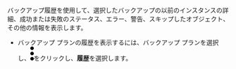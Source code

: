 バックアップ履歴を使用して、選択したバックアップの以前のインスタンスの詳細、成功または失敗のステータス、エラー、警告、スキップしたオブジェクト、その他の情報を表示します。

-   バックアップ プランの履歴を表示するには、バックアップ プランを選択し、![""](Images/zsz1597101912145.svg)をクリックし、**履歴**を選択します。
